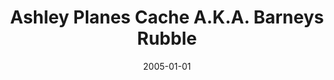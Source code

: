 ---
_schema: default
title: Ashley Planes Cache A.K.A. Barneys Rubble
link: https://www.geocaching.com/geocache/GCKVVA
owner: AN_OYSTERBOY
date: 2005-01-01
log_type: Found it
display_coords: N 41° 11.889' W 075° 53.788'
latitude: '41.19815'
longitude: '-75.896466'
first_stage: true
bogus: false
zhanna_log:  >-
  Hi OB!


  **Happy New Year!**


  On our way home from our adventures nearby at “Bubbling Spring Multicache,” Rich and I talked ourselves into trying one more cache. We parked just off Route 309 and hiked down the long rocky slope toward the coordinates, passing all sorts of interesting ruins along the way. I really appreciated the historic perspective you provided on the cache page; it was nice to have that information available as we explored the ruins. So often we come across old foundations or other structures and have no idea of their former purpose.


  We found the necessary information easily and hiked quickly to the next set of coordinates so that we could put the clue to good use. It was a short walk and before we even arrived Rich was saying, “We’re headed due North, right? So that means that the cache is … ” “Oh, no!” We were already feeling beat from our adventures earlier in the day, but we continued and found the going slippery, but passable. Your chosen hiding spot was immediately evident, though retrieving the cache was a bit of a challenge (and probably would’ve provided an interesting photo opportunity if we’d thought of it at the time ::wink.) The cache was well stocked and in excellent condition. I traded a Disney stamp for a plastic letter stencil and signed the logbook around 3:30pm. While hiking back up the slope toward the car, we took a moment to photograph and record coordinates for a chiseled square (a surveyor’s mark) on a culvert over Pine Creek.


  I could spend days exploring this area. (By now everyone probably knows how much I like finding abandoned structures in the woods.) Thanks for the opportunity to explore this important piece of our local history, and for sharing your knowledge and memories with us!


  Zhanna
rich_log:  >-
  Howdy, OB!


  After completing a long and successful hike to “Bubbling Spring” and back, and then stopping briefly in Rita to check out a USGS benchmark from Zhanna’s datasheets, our route home on this incredibly warm New Year’s Day brought us past a small pull-off on Rt. 309 (southbound lane) that we knew would lead to the “Ashley Planes” cache. You were certainly right about all the “moogles” in this area. As you can see, we opted for the long hike downward along the old abandoned road bed.


  We located the coal mining-era ruins where the clue for Part Two was easy to spot, and had some fun poking around, taking photos during the short period of time we spent there before moving on to the final cache. When we got to the second set of coordinates and turned in the direction indicated by the clue, we both let out an astonished, “Oh, no. Not there!” Our tails were kinda dragging by this point so the approach seemed a bit of a struggle. But we made it, in spite of the uncooperative footing conditions (don’t want to give too much away). This really is a very interesting spot and I would certainly love an opportunity to return and explore it more thoroughly. I couldn’t help wondering where some of those other roads might lead.


  After signing the logbook, I didn’t take anything and left nothing (very unusual for me!). I was definitely feeling worn out from all of today’s intense activities, and we still had the long uphill trek back to the car. (Needless to say, I slept really well last night.)


  From someone who’s extremely appreciative and respectful of the remnants of this area’s recent and colorful history, a sincere “Thanks!” for showing us another interesting place. We really did enjoy this well-executed Geocache hunt. Now, if only one of those old barneys would come chugging by and haul me back up to the top!


  Cheers, and happy caching …


  ~Rich in NEPA~
image_gallery_zh: gallery3
image_gallery_zh_class: single
image_gallery_r: gallery4
image_gallery_r_class: single
post_id: 11998
---